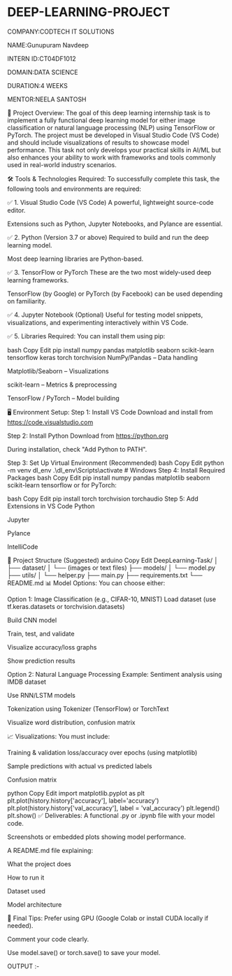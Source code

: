 # DEEP-LEARNING-PROJECT

COMPANY:CODTECH IT SOLUTIONS

NAME:Gunupuram Navdeep

INTERN ID:CT04DF1012

DOMAIN:DATA SCIENCE

DURATION:4 WEEKS

MENTOR:NEELA SANTOSH

📌 Project Overview: The goal of this deep learning internship task is to implement a fully functional deep learning model for either image classification or natural language processing (NLP) using TensorFlow or PyTorch. The project must be developed in Visual Studio Code (VS Code) and should include visualizations of results to showcase model performance. This task not only develops your practical skills in AI/ML but also enhances your ability to work with frameworks and tools commonly used in real-world industry scenarios.

🛠 Tools & Technologies Required: To successfully complete this task, the following tools and environments are required:

✅ 1. Visual Studio Code (VS Code) A powerful, lightweight source-code editor.

Extensions such as Python, Jupyter Notebooks, and Pylance are essential.

✅ 2. Python (Version 3.7 or above) Required to build and run the deep learning model.

Most deep learning libraries are Python-based.

✅ 3. TensorFlow or PyTorch These are the two most widely-used deep learning frameworks.

TensorFlow (by Google) or PyTorch (by Facebook) can be used depending on familiarity.

✅ 4. Jupyter Notebook (Optional) Useful for testing model snippets, visualizations, and experimenting interactively within VS Code.

✅ 5. Libraries Required: You can install them using pip:

bash Copy Edit pip install numpy pandas matplotlib seaborn scikit-learn tensorflow keras torch torchvision NumPy/Pandas – Data handling

Matplotlib/Seaborn – Visualizations

scikit-learn – Metrics & preprocessing

TensorFlow / PyTorch – Model building

🖥 Environment Setup: Step 1: Install VS Code Download and install from https://code.visualstudio.com

Step 2: Install Python Download from https://python.org

During installation, check "Add Python to PATH".

Step 3: Set Up Virtual Environment (Recommended) bash Copy Edit python -m venv dl_env .\dl_env\Scripts\activate # Windows Step 4: Install Required Packages bash Copy Edit pip install numpy pandas matplotlib seaborn scikit-learn tensorflow or for PyTorch:

bash Copy Edit pip install torch torchvision torchaudio Step 5: Add Extensions in VS Code Python

Jupyter

Pylance

IntelliCode

📂 Project Structure (Suggested) arduino Copy Edit DeepLearning-Task/ │ ├── dataset/ │ └── (images or text files) ├── models/ │ └── model.py ├── utils/ │ └── helper.py ├── main.py ├── requirements.txt └── README.md 📊 Model Options: You can choose either:

Option 1: Image Classification (e.g., CIFAR-10, MNIST) Load dataset (use tf.keras.datasets or torchvision.datasets)

Build CNN model

Train, test, and validate

Visualize accuracy/loss graphs

Show prediction results

Option 2: Natural Language Processing Example: Sentiment analysis using IMDB dataset

Use RNN/LSTM models

Tokenization using Tokenizer (TensorFlow) or TorchText

Visualize word distribution, confusion matrix

📈 Visualizations: You must include:

Training & validation loss/accuracy over epochs (using matplotlib)

Sample predictions with actual vs predicted labels

Confusion matrix

python Copy Edit import matplotlib.pyplot as plt plt.plot(history.history['accuracy'], label='accuracy') plt.plot(history.history['val_accuracy'], label = 'val_accuracy') plt.legend() plt.show() ✅ Deliverables: A functional .py or .ipynb file with your model code.

Screenshots or embedded plots showing model performance.

A README.md file explaining:

What the project does

How to run it

Dataset used

Model architecture

📝 Final Tips: Prefer using GPU (Google Colab or install CUDA locally if needed).

Comment your code clearly.

Use model.save() or torch.save() to save your model.

OUTPUT :-

